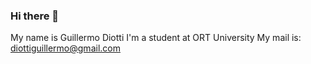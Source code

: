 ### Hi there 👋

My name is Guillermo Diotti
I'm a student at ORT University
My mail is: diottiguillermo@gmail.com
